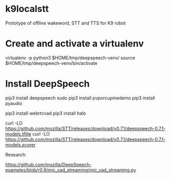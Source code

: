 # k9localstt
Prototype of offline wakeword, STT and TTS for K9 robot



# Create and activate a virtualenv
virtualenv -p python3 $HOME/tmp/deepspeech-venv/
source $HOME/tmp/deepspeech-venv/bin/activate

# Install DeepSpeech
pip3 install deepspeech
sudo pip3 install pvporcupinedemo
pip3 install pyaudio

pip3 install webrtcvad
pip3 install halo

curl -LO https://github.com/mozilla/STT/releases/download/v0.7.1/deepspeech-0.7.1-models.tflite
curl -LO https://github.com/mozilla/STT/releases/download/v0.7.1/deepspeech-0.7.1-models.scorer

Research:

https://github.com/mozilla/DeepSpeech-examples/blob/r0.9/mic_vad_streaming/mic_vad_streaming.py
